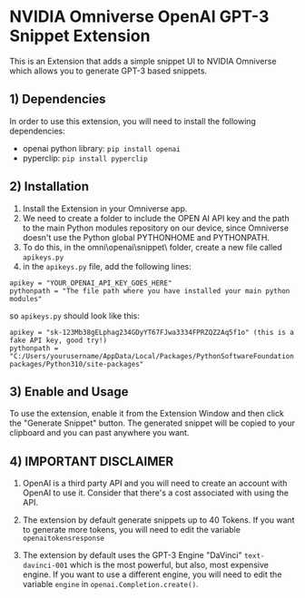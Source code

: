 # NVIDIA Omniverse OpenAI GPT-3 Snippet Extension

This is an Extension that adds a simple snippet UI to NVIDIA Omniverse which allows you to generate GPT-3 based snippets.

## 1) Dependencies

In order to use this extension, you will need to install the following dependencies:

- openai python library: `pip install openai`
- pyperclip: `pip install pyperclip`

## 2) Installation

1) Install the Extension in your Omniverse app.
2) We need to create a folder to include the OPEN AI API key and the path to the main Python modules repository on our device, since Omniverse doesn't use the Python global PYTHONHOME and PYTHONPATH.
3) To do this, in the omni\openai\snippet\ folder, create a new file called `apikeys.py`
4) in the `apikeys.py` file, add the following lines:

```   
apikey = "YOUR_OPENAI_API_KEY_GOES_HERE"
pythonpath = "The file path where you have installed your main python modules"
```

so `apikeys.py` should look like this:

```
apikey = "sk-123Mb38gELphag234GDyYT67FJwa3334FPRZQZ2Aq5f1o" (this is a fake API key, good try!)
pythonpath = "C:/Users/yourusername/AppData/Local/Packages/PythonSoftwareFoundation.Python.3.10_qbz5n2kfra8p0/LocalCache/local-packages/Python310/site-packages"
```

## 3) Enable and Usage

To use the extension, enable it from the Extension Window and then click the "Generate Snippet" button. The generated snippet will be copied to your clipboard and you can past anywhere you want.

## 4) IMPORTANT DISCLAIMER
1) OpenAI is a third party API and you will need to create an account with OpenAI to use it. Consider that there's a cost associated with using the API.

2) The extension by default generate snippets up to 40 Tokens. If you want to generate more tokens, you will need to edit the variable `openaitokensresponse`

3) The extension by default uses the GPT-3 Engine "DaVinci" `text-davinci-001` which is the most powerful, but also, most expensive engine. If you want to use a different engine, you will need to edit the variable `engine` in `openai.Completion.create()`.





